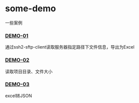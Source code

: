 # some-demo
一些案例

### [DEMO-01](./DEMO-01/)
通过ssh2-sftp-client读取服务器指定路径下文件信息，导出为Excel

### [DEMO-02](./DEMO-02/)
读取项目目录、文件大小

### [DEMO-03](./DEMO-03/)
excel转JSON